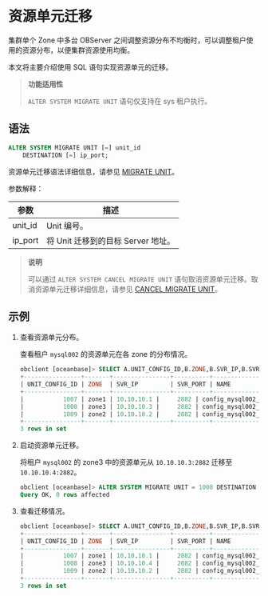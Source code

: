 # 资源单元迁移

集群单个 Zone 中多台 OBServer 之间调整资源分布不均衡时，可以调整租户使用的资源分布，以便集群资源使用均衡。

本文将主要介绍使用 SQL 语句实现资源单元的迁移。

>**功能适用性**
>
>`ALTER SYSTEM MIGRATE UNIT` 语句仅支持在 sys 租户执行。

## 语法

```sql
ALTER SYSTEM MIGRATE UNIT [=] unit_id 
    DESTINATION [=] ip_port;
```

资源单元迁移语法详细信息，请参见 [MIGRATE UNIT](../7.reference/4.development-reference/1.sql-syntax/1.system-tenants/2.alter-system/14.UNIT.md)。

参数解释：

|   参数   |               描述                |
| ------- | -------------------------------- |
| unit_id | Unit 编号。                       |
| ip_port | 将 Unit 迁移到的目标 Server 地址。 |

>**说明**
>
>可以通过 `ALTER SYSTEM CANCEL MIGRATE UNIT` 语句取消资源单元迁移。取消资源单元迁移详细信息，请参见 [CANCEL MIGRATE UNIT](../7.reference/4.development-reference/1.sql-syntax/1.system-tenants/2.alter-system/4.cancel-migrate-unit.md)。

## 示例

1. 查看资源单元分布。

    查看租户 `mysql002` 的资源单元在各 zone 的分布情况。

    ```sql
    obclient [oceanbase]> SELECT A.UNIT_CONFIG_ID,B.ZONE,B.SVR_IP,B.SVR_PORT,A.NAME,A.MAX_CPU,A.MIN_CPU,A.MEMORY_SIZE,A.LOG_DISK_SIZE,A.MAX_IOPS,A.MIN_IOPS,A.IOPS_WEIGHT FROM DBA_OB_UNIT_CONFIGS A,DBA_OB_UNITS B WHERE A.UNIT_CONFIG_ID=B.UNIT_ID AND A.NAME LIKE '%mysql002%';
    +----------------+-------+----------------+----------+------------------------------+---------+---------+-------------+---------------+----------+----------+-------------+
    | UNIT_CONFIG_ID | ZONE  | SVR_IP         | SVR_PORT | NAME                         | MAX_CPU | MIN_CPU | MEMORY_SIZE | LOG_DISK_SIZE | MAX_IOPS | MIN_IOPS | IOPS_WEIGHT |
    +----------------+-------+----------------+----------+------------------------------+---------+---------+-------------+---------------+----------+----------+-------------+
    |           1007 | zone1 | 10.10.10.1 |     2882 | config_mysql002_zone2_S1_zsv |     1.5 |     1.5 |  6442450944 |   19327352832 |    15000 |    15000 |           1 |
    |           1008 | zone3 | 10.10.10.3 |     2882 | config_mysql002_zone3_S1_zuk |     1.5 |     1.5 |  6442450944 |   19327352832 |    15000 |    15000 |           1 |
    |           1009 | zone2 | 10.10.10.2 |     2882 | config_mysql002_zone1_S1_zek |     1.5 |     1.5 |  6442450944 |   19327352832 |    15000 |    15000 |           1 |
    +----------------+-------+----------------+----------+------------------------------+---------+---------+-------------+---------------+----------+----------+-------------+
    3 rows in set
    ```

2. 启动资源单元迁移。

    将租户 `mysql002` 的 zone3 中的资源单元从 `10.10.10.3:2882` 迁移至 `10.10.10.4:2882`。

    ```sql
    obclient [oceanbase]> ALTER SYSTEM MIGRATE UNIT = 1008 DESTINATION = '10.10.10.4:2882';
    Query OK, 0 rows affected
    ```

3. 查看迁移情况。

    ```sql
    obclient [oceanbase]> SELECT A.UNIT_CONFIG_ID,B.ZONE,B.SVR_IP,B.SVR_PORT,A.NAME,A.MAX_CPU,A.MIN_CPU,A.MEMORY_SIZE,A.LOG_DISK_SIZE,A.MAX_IOPS,A.MIN_IOPS,A.IOPS_WEIGHT FROM DBA_OB_UNIT_CONFIGS A,DBA_OB_UNITS B WHERE A.UNIT_CONFIG_ID=B.UNIT_ID AND A.NAME LIKE '%mysql002%';
    +----------------+-------+----------------+----------+------------------------------+---------+---------+-------------+---------------+----------+----------+-------------+
    | UNIT_CONFIG_ID | ZONE  | SVR_IP         | SVR_PORT | NAME                         | MAX_CPU | MIN_CPU | MEMORY_SIZE | LOG_DISK_SIZE | MAX_IOPS | MIN_IOPS | IOPS_WEIGHT |
    +----------------+-------+----------------+----------+------------------------------+---------+---------+-------------+---------------+----------+----------+-------------+
    |           1007 | zone1 | 10.10.10.1 |     2882 | config_mysql002_zone2_S1_zsv |     1.5 |     1.5 |  6442450944 |   19327352832 |    15000 |    15000 |           1 |
    |           1008 | zone3 | 10.10.10.4 |     2882 | config_mysql002_zone3_S1_zuk |     1.5 |     1.5 |  6442450944 |   19327352832 |    15000 |    15000 |           1 |
    |           1009 | zone2 | 10.10.10.2 |     2882 | config_mysql002_zone1_S1_zek |     1.5 |     1.5 |  6442450944 |   19327352832 |    15000 |    15000 |           1 |
    +----------------+-------+----------------+----------+------------------------------+---------+---------+-------------+---------------+----------+----------+-------------+
    3 rows in set
    ```
